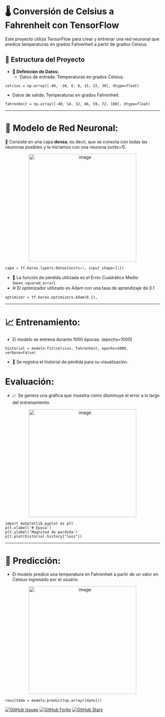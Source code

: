 # 🌡️ Conversión de Celsius a Fahrenheit con TensorFlow

Este proyecto utiliza TensorFlow para crear y entrenar una red neuronal que predice temperaturas en grados Fahrenheit a partir de grados Celsius.

## 📁 Estructura del Proyecto

- 🔎 **Definición de Datos:**
  - Datos de entrada: Temperaturas en grados Celsius.
```python3
celcius = np.array([-40, -10, 0, 8, 15, 22, 38], dtype=float)
```

  - Datos de salida: Temperaturas en grados Fahrenheit.
```python3
fahrenheit = np.array([-40, 14, 32, 46, 59, 72, 100], dtype=float)
```
---

# 🤖 **Modelo de Red Neuronal:**
🧠 Consiste en una capa **densa**, es decir, que se conecta con todas las neuronas posibles y la iniciamos con una neurona (units=1).
<p align="center">
  <img src="https://github.com/user-attachments/assets/8b15d513-c4c0-44b7-b24d-8e1ec1f06fc1" alt="image" heig="350" width="350">
</p>

```python
capa = tf.keras.layers.Dense(units=1, input_shape=[1])
```
  - 🧮 La función de pérdida utilizada es el Error Cuadrático Medio (`mean_squared_error`).
  - 🌐 El optimizador utilizado es Adam con una tasa de aprendizaje de 0.1
```python3
optimizer = tf.keras.optimizers.Adam(0.1),
```
---

# 📈 **Entrenamiento:**
  - El modelo se entrena durante 1000 épocas. (epochs=1000)
```python3
historial = modelo.fit(celcius, fahrenheit, epochs=1000, verbose=False)
```
  - 📖 Se registra el historial de pérdida para su visualización.

# **Evaluación:**
  - 📈 Se genera una gráfica que muestra cómo disminuye el error a lo largo del entrenamiento.
<p align="center">
  <img src="https://github.com/user-attachments/assets/db9135e5-1a04-43ee-ba62-bc152a6a0fc8" alt="image" heig="350" width="350">
</p>

```python3
import matplotlib.pyplot as plt
plt.xlabel('# Epoca')
plt.ylabel('Magnitud de perdida')
plt.plot(historial.history["loss"])
```
---

# 🧭 **Predicción:**
  - El modelo predice una temperatura en Fahrenheit a partir de un valor en Celsius ingresado por el usuario.
<p align="center">
  <img src="https://github.com/user-attachments/assets/2f97225e-bb76-4202-95f4-ce6ecd1edf36" alt="image" heig="350" width="350">
</p>

```python3
resultado = modelo.predict(np.array([dato]))
```

[![GitHub Issues](https://img.shields.io/github/issues/username/repo.svg)](https://github.com/74lg0/machine-learning/issues)
[![GitHub Forks](https://img.shields.io/github/forks/username/repo.svg)](https://github.com/74lg0/machine-learning/network)
[![GitHub Stars](https://img.shields.io/github/stars/username/repo.svg)](https://github.com/74lg0/machine-learning/stargazers)


